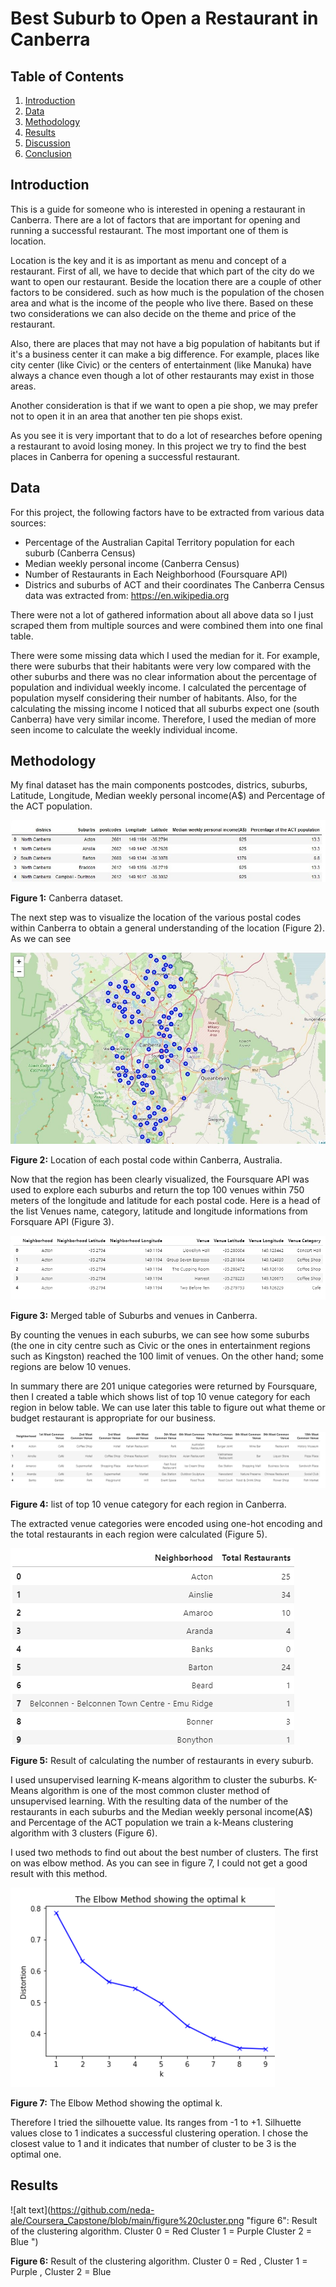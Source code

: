 # Best Suburb to Open a Restaurant in Canberra

## Table of Contents
1. [Introduction](#introduction)
2. [Data](#data)
3. [Methodology](#methodology)
4. [Results](#results)
5. [Discussion](#discussion)
6. [Conclusion](#conclusion)

## Introduction
This is a guide for someone who is interested in opening a restaurant in Canberra. There are a lot of factors that are important for opening and running a successful restaurant. The most important one of them is location. 

Location is the key and it is as important as menu and concept of a restaurant. First of all, we have to decide that which part of the city do we want to open our restaurant. Beside the location there are a couple of other factors to be considered. such as how much is the population of the chosen area and what is the income of the people who live there. Based on these two considerations we can also decide on the theme and price of the restaurant.

Also, there are places that may not have a big population of habitants but if it's a business center it can make a big difference. For example, places like city center (like Civic) or the centers of entertainment (like Manuka) have always a chance even though a lot of other restaurants may exist in those areas. 

Another consideration is that if we want to open a pie shop, we may prefer not to open it in an area that another ten pie shops exist.

As you see it is very important that to do a lot of researches before opening a restaurant to avoid losing money. In this project we try to find the best places in Canberra for opening a successful restaurant.

## Data

For this project, the following factors have to be extracted from various data sources:

-	Percentage of the Australian Capital Territory population for each suburb (Canberra Census)
- Median weekly personal income (Canberra Census)
-	Number of Restaurants in Each Neighborhood (Foursquare API)
- Districs and suburbs of ACT and their coordinates
The Canberra Census data was extracted from: https://en.wikipedia.org

There were not a lot of gathered information about all above data so I just scraped them from multiple sources and were combined them into one final table.

There were some missing data which I used the median for it. For example, there were suburbs that their habitants were very low compared with the other suburbs and there was no clear information about the percentage of population and individual weekly income. I calculated the percentage of population myself considering their number of habitants. Also, for the calculating the missing income I noticed that all suburbs expect one (south Canberra) have very similar income. Therefore, I used the median of more seen income to calculate the weekly individual income.

## Methodology

My final dataset has the main components postcodes, districs, suburbs, Latitude, Longitude, Median weekly personal income(A$) and	Percentage of the ACT population.

![alt text](https://github.com/neda-ale/Coursera_Capstone/blob/main/figure1.jpg "Figure 1: Canberra dataset.")

**Figure 1:** Canberra dataset.

The next step was to visualize the location of the various postal codes within Canberra to obtain a general understanding of the location (Figure 2). As we can see

![alt text](https://github.com/neda-ale/Coursera_Capstone/blob/main/Figure2.jpg "Figure 2: Location of each postal code within Canberra, Australia.")

**Figure 2:** Location of each postal code within Canberra, Australia.

Now that the region has been clearly visualized, the Foursquare API was used to explore each suburbs and return the top 100 venues within 750 meters of the longitude and latitude for each postal code. Here is a head of the list Venues name, category, latitude and longitude informations from Forsquare API (Figure 3).

![alt text](https://github.com/neda-ale/Coursera_Capstone/blob/main/figure3.png "Figure 3: Merged table of Suburbs and venues in Canberra.")


**Figure 3:** Merged table of Suburbs and venues in Canberra.

By counting the venues in each suburbs, we can see how some suburbs (the one in city centre such as Civic or the ones in entertainment regions such as Kingston) reached the 100 limit of venues. On the other hand; some regions are below 10 venues.

In summary there are 201 unique categories were returned by Foursquare, then I created a table which shows list of top 10 venue category for each region in below table. We can use later this table to figure out what theme or budget restaurant is appropriate for our business.

![alt text](https://github.com/neda-ale/Coursera_Capstone/blob/main/figure6.png "Figure 4: list of top 10 venue category for each region in Canberra.")


**Figure 4:** list of top 10 venue category for each region in Canberra.

The extracted venue categories were encoded using one-hot encoding and the total restaurants in each region were calculated (Figure 5). 

![alt text](https://github.com/neda-ale/Coursera_Capstone/blob/main/figure4.png "Figure 5: Result of calculating the number of restaurants in every suburb.")

**Figure 5:** Result of calculating the number of restaurants in every suburb.


I used unsupervised learning K-means algorithm to cluster the suburbs. K-Means algorithm is one of the most common cluster method of unsupervised learning.
With the resulting data of the number of the restaurants in each suburbs and the Median weekly personal income(A$) and Percentage of the ACT population we train a k-Means clustering algorithm with 3 clusters (Figure 6).

I used two methods to find out about the best number of clusters. The first on was elbow method. As you can see in figure 7, I could not get a good result with this method.

![alt text](https://github.com/neda-ale/Coursera_Capstone/blob/main/figure7.png "Figure 7: The Elbow Method showing the optimal k .")

**Figure 7:** The Elbow Method showing the optimal k.

Therefore I tried the silhouette value. Its ranges from -1 to +1. Silhuette values close to 1 indicates a successful clustering operation. I chose the closest value to 1 and it indicates that number of cluster to be 3 is the optimal one.


## Results

![alt text](https://github.com/neda-ale/Coursera_Capstone/blob/main/figure%20cluster.png "figure 6": Result of the clustering algorithm. Cluster 0 = Red Cluster 1 = Purple Cluster 2 = Blue ")

**Figure 6:** Result of the clustering algorithm. Cluster 0 = Red , Cluster 1 = Purple , Cluster 2 = Blue 
